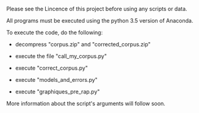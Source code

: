 Please see the Lincence of this project before using any scripts or data.

All programs must be executed using the python 3.5 version of Anaconda.

To execute the code, do the following:

- decompress "corpus.zip" and "corrected_corpus.zip"

- execute the file "call_my_corpus.py"

- execute "correct_corpus.py"

- execute "models_and_errors.py"

- execute "graphiques_pre_rap.py" 

More information about the script's arguments will follow soon. 
